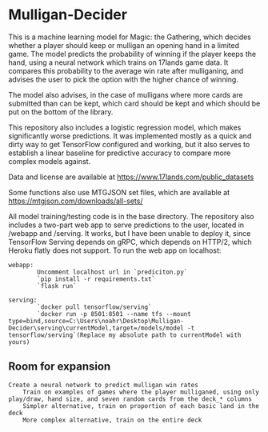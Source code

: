 # Mulligan-Decider

This is a machine learning model for Magic: the Gathering, which decides whether a player should keep or mulligan an opening hand in a limited game. The model predicts the probability of winning if the player keeps the hand, using a neural network which trains on 17lands game data. It compares this probability to the average win rate after mulliganing, and advises the user to pick the option with the higher chance of winning.

The model also advises, in the case of mulligans where more cards are submitted than can be kept, which card should be kept and which should be put on the bottom of the library.

This repository also includes a logistic regression model, which makes significantly worse predictions. It was implemented mostly as a quick and dirty way to get TensorFlow configured and working, but it also serves to establish a linear baseline for predictive accuracy to compare more complex models against.

Data and license are available at https://www.17lands.com/public_datasets

Some functions also use MTGJSON set files, which are available at https://mtgjson.com/downloads/all-sets/

All model training/testing code is in the base directory. The repository also includes a two-part web app to serve predictions to the user, located in /webapp and /serving. It works, but I have been unable to deploy it, since TensorFlow Serving depends on gRPC, which depends on HTTP/2, which Heroku flatly does not support. To run the web app on localhost:

    webapp:
            Uncomment localhost url in `prediciton.py`
            `pip install -r requirements.txt`
            `flask run`

    serving:
            `docker pull tensorflow/serving`
            `docker run -p 8501:8501 --name tfs --mount type=bind,source=C:\Users\noahr\Desktop\Mulligan-Decider\serving\currentModel,target=/models/model -t tensorflow/serving`(Replace my absolute path to currentModel with yours)

## Room for expansion
    Create a neural network to predict mulligan win rates
        Train on examples of games where the player mulliganed, using only play/draw, hand size, and seven random cards from the deck_* columns
        Simpler alternative, train on proportion of each basic land in the deck
        More complex alternative, train on the entire deck

